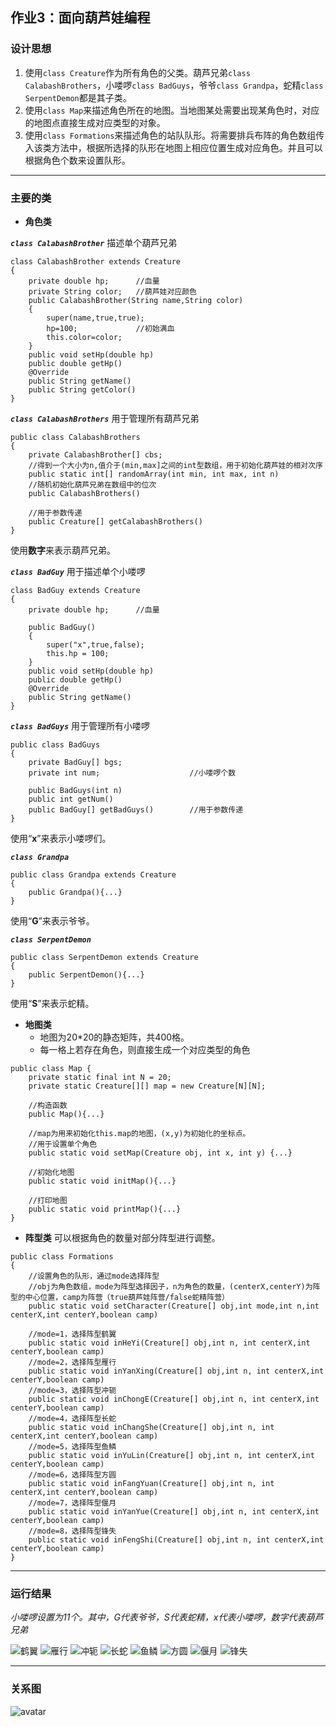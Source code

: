 ## 作业3：面向葫芦娃编程

### 设计思想
1. 使用`class Creature`作为所有角色的父类。葫芦兄弟`class CalabashBrothers`，小喽啰`class BadGuys`，爷爷`class Grandpa`，蛇精`class SerpentDemon`都是其子类。
2. 使用`class Map`来描述角色所在的地图。当地图某处需要出现某角色时，对应的地图点直接生成对应类型的对象。
3. 使用`class Formations`来描述角色的站队队形。将需要排兵布阵的角色数组传入该类方法中，根据所选择的队形在地图上相应位置生成对应角色。并且可以根据角色个数来设置队形。

---

### 主要的类
+ **角色类**

***`class CalabashBrother`*** 描述单个葫芦兄弟
```
class CalabashBrother extends Creature
{
    private double hp;      //血量
    private String color;   //葫芦娃对应颜色
    public CalabashBrother(String name,String color)
    {
        super(name,true,true);
        hp=100;             //初始满血
        this.color=color;
    }
    public void setHp(double hp)
    public double getHp()
    @Override
    public String getName()
    public String getColor()
}
```
***`class CalabashBrothers`*** 用于管理所有葫芦兄弟
```
public class CalabashBrothers
{
    private CalabashBrother[] cbs;
    //得到一个大小为n,值介于(min,max]之间的int型数组，用于初始化葫芦娃的相对次序
    public static int[] randomArray(int min, int max, int n)
    //随机初始化葫芦兄弟在数组中的位次
    public CalabashBrothers()

    //用于参数传递
    public Creature[] getCalabashBrothers()
}
```
使用**数字**来表示葫芦兄弟。

***`class BadGuy`*** 用于描述单个小喽啰
```
class BadGuy extends Creature
{
    private double hp;      //血量

    public BadGuy()
    {
        super("x",true,false);
        this.hp = 100;
    }
    public void setHp(double hp)
    public double getHp()
    @Override
    public String getName()
}
```
***`class BadGuys`*** 用于管理所有小喽啰
```
public class BadGuys 
{
    private BadGuy[] bgs;
    private int num;                    //小喽啰个数

    public BadGuys(int n)
    public int getNum()
    public BadGuy[] getBadGuys()        //用于参数传递
}
```
使用“**x**”来表示小喽啰们。

***`class Grandpa`*** 
```
public class Grandpa extends Creature
{
    public Grandpa(){...}
}
```
使用“**G**”来表示爷爷。

***`class SerpentDemon`***
```
public class SerpentDemon extends Creature
{
    public SerpentDemon(){...}
}

```
使用“**S**”来表示蛇精。

+ **地图类**
    + 地图为20*20的静态矩阵，共400格。
    + 每一格上若存在角色，则直接生成一个对应类型的角色
```
public class Map {
    private static final int N = 20;
    private static Creature[][] map = new Creature[N][N];

    //构造函数
    public Map(){...}  
    
    //map为用来初始化this.map的地图，(x,y)为初始化的坐标点。
    //用于设置单个角色
    public static void setMap(Creature obj, int x, int y) {...}

    //初始化地图
    public static void initMap(){...}

    //打印地图
    public static void printMap(){...}
}
```

+ **阵型类**
可以根据角色的数量对部分阵型进行调整。

```
public class Formations
{
    //设置角色的队形，通过mode选择阵型
    //obj为角色数组，mode为阵型选择因子，n为角色的数量，(centerX,centerY)为阵型的中心位置，camp为阵营（true葫芦娃阵营/false蛇精阵营）
    public static void setCharacter(Creature[] obj,int mode,int n,int centerX,int centerY,boolean camp)

    //mode=1，选择阵型鹤翼
    public static void inHeYi(Creature[] obj,int n, int centerX,int centerY,boolean camp)
    //mode=2，选择阵型雁行
    public static void inYanXing(Creature[] obj,int n, int centerX,int centerY,boolean camp)
    //mode=3，选择阵型冲轭
    public static void inChongE(Creature[] obj,int n, int centerX,int centerY,boolean camp)
    //mode=4，选择阵型长蛇
    public static void inChangShe(Creature[] obj,int n, int centerX,int centerY,boolean camp)
    //mode=5，选择阵型鱼鳞
    public static void inYuLin(Creature[] obj,int n, int centerX,int centerY,boolean camp)
    //mode=6，选择阵型方圆
    public static void inFangYuan(Creature[] obj,int n, int centerX,int centerY,boolean camp)
    //mode=7，选择阵型偃月
    public static void inYanYue(Creature[] obj,int n, int centerX,int centerY,boolean camp)
    //mode=8，选择阵型锋失
    public static void inFengShi(Creature[] obj,int n, int centerX,int centerY,boolean camp)
}
```

---

### 运行结果
*小喽啰设置为11个。其中，G代表爷爷，S代表蛇精，x代表小喽啰，数字代表葫芦兄弟*

![鹤翼](https://raw.githubusercontent.com/irronici/java-2019-homeworks/master/3-OOPAdvanced/%E5%BE%90%E6%B5%A9-171860657/1.jpg)
![雁行](https://raw.githubusercontent.com/irronici/java-2019-homeworks/master/3-OOPAdvanced/%E5%BE%90%E6%B5%A9-171860657/2.jpg)
![冲轭](https://raw.githubusercontent.com/irronici/java-2019-homeworks/master/3-OOPAdvanced/%E5%BE%90%E6%B5%A9-171860657/3.jpg)
![长蛇](https://raw.githubusercontent.com/irronici/java-2019-homeworks/master/3-OOPAdvanced/%E5%BE%90%E6%B5%A9-171860657/4.jpg)
![鱼鳞](https://raw.githubusercontent.com/irronici/java-2019-homeworks/master/3-OOPAdvanced/%E5%BE%90%E6%B5%A9-171860657/5.jpg)
![方圆](https://raw.githubusercontent.com/irronici/java-2019-homeworks/master/3-OOPAdvanced/%E5%BE%90%E6%B5%A9-171860657/6.jpg)
![偃月](https://raw.githubusercontent.com/irronici/java-2019-homeworks/master/3-OOPAdvanced/%E5%BE%90%E6%B5%A9-171860657/7.jpg)
![锋失](https://raw.githubusercontent.com/irronici/java-2019-homeworks/master/3-OOPAdvanced/%E5%BE%90%E6%B5%A9-171860657/8.jpg)

---

### 关系图
![avatar](https://raw.githubusercontent.com/irronici/java-2019-homeworks/master/3-OOPAdvanced/%E5%BE%90%E6%B5%A9-171860657/ver2uml.png)

